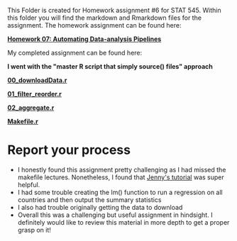 This Folder is created for Homework assignment #6 for STAT 545. Within this folder you will find the markdown and Rmarkdown files for the assignment. The homework assignment can be found here:

[**Homework 07: Automating Data-analysis Pipelines**](http://stat545.com/hw07_automation.html)

My completed assignment can be found here: 

**I went with the "master R script that simply source() files" approach**

[**00_downloadData.r**](https://github.com/CassKon/STAT545-hw-konecny-cassandra/blob/40d0f2dadb330fc3408248c998abbb1b839cd6af/hw-7/00_downloadData.R)

[**01_filter_reorder.r**](https://github.com/CassKon/STAT545-hw-konecny-cassandra/blob/40d0f2dadb330fc3408248c998abbb1b839cd6af/hw-7/01_filter_reorder.R)

[**02_aggregate.r**](https://github.com/CassKon/STAT545-hw-konecny-cassandra/blob/40d0f2dadb330fc3408248c998abbb1b839cd6af/hw-7/02_aggregate.R)

[**Makefile.r**](https://github.com/CassKon/STAT545-hw-konecny-cassandra/blob/40d0f2dadb330fc3408248c998abbb1b839cd6af/hw-7/Makefile.r)

# Report your process
* I honestly found this assignment pretty challenging as I had missed the makefile lectures. Nonetheless, I found that [Jenny's tutorial](https://github.com/STAT545-UBC/STAT545-UBC.github.io/tree/master/automation10_holding-area/01_automation-example_just-r) was super helpful.
* I had some trouble creating the lm() function to run a regression on all countries and then output the summary statistics
* I also had trouble originally getting the data to download
* Overall this was a challenging but useful assignment in hindsight. I definitely would like to review this material in more depth to get a proper grasp on it!


